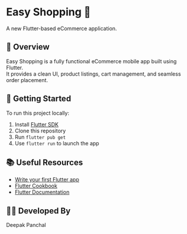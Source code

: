 # Easy Shopping 🛒

A new Flutter-based eCommerce application.

## 📱 Overview

Easy Shopping is a fully functional eCommerce mobile app built using Flutter.  
It provides a clean UI, product listings, cart management, and seamless order placement.

## 🚀 Getting Started

To run this project locally:

1. Install [Flutter SDK](https://flutter.dev/docs/get-started/install)
2. Clone this repository
3. Run `flutter pub get`
4. Use `flutter run` to launch the app

## 📚 Useful Resources

- [Write your first Flutter app](https://docs.flutter.dev/get-started/codelab)
- [Flutter Cookbook](https://docs.flutter.dev/cookbook)
- [Flutter Documentation](https://docs.flutter.dev/)

## 👨‍💻 Developed By

Deepak Panchal
